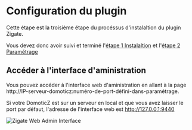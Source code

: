 # Configuration du plugin

Cette étape est la troisième étape du procéssus d'instalaltion du plugin Zigate.

Vous devez donc avoir suivi et terminé l'[étape 1 Instalaltion](Installation.md) et l'[étape 2 Paramétrage](Parametrage.md)

## Accéder à l'interface d'aministration

Vous pouvez accéder à l'interface web d'aministration en allant à la page http://IP-serveur-domoticz:numéro-de-port-défini-dans-paramétrage.

Si votre DomoticZ est sur un serveur en local et que vous avez laisser le port par défaut, l'adresse de l'interface web est http://127.0.0.1:9440

![Zigate Web Admin Interface](https://github.com/pipiche38/Domoticz-Zigate-Wiki/blob/master/Images/Dashboard.png)

